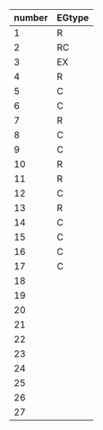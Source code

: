 | number | EGtype |
| ------ | ------ |
| 1|R |
| 2|RC|
| 3|EX|
| 4|R |
| 5|C |
| 6|C |
| 7|R |
| 8|C |
| 9|C |  
|10|R | 
|11|R |
|12|C |
|13|R |
|14|C |
|15|C |
|16|C | 
|17|C |
|18|  |
|19|  |
|20|  |
|21|  |
|22|  |
|23|  |
|24|  |
|25|  |
|26|  |
|27|  |
